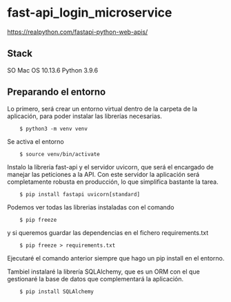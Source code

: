 # fast-api_login_microservice

https://realpython.com/fastapi-python-web-apis/

## Stack
SO Mac OS 10.13.6
Python 3.9.6


## Preparando el entorno
Lo primero, será crear un entorno virtual dentro de la carpeta de la aplicación, para poder instalar las librerías necesarias.

        $ python3 -m venv venv

Se activa el entorno

        $ source venv/bin/activate

Instalo la libreria fast-api y el servidor uvicorn, que será el encargado de manejar las peticiones a la API. Con este servidor la aplicación será completamente robusta en producción, lo que simplifica bastante la tarea.

        $ pip install fastapi uvicorn[standard]

Podemos ver todas las librerias instaladas con el comando

        $ pip freeze

y si queremos guardar las dependencias en el fichero requirements.txt

        $ pip freeze > requirements.txt

Ejecutaré el comando anterior siempre que hago un pip install en el entorno.

Tambiel instalaré la librería SQLAlchemy, que es un ORM con el que gestionaré la base de datos que complementará la aplicación.

        $ pip install SQLAlchemy

